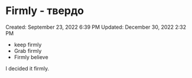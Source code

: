 # Firmly - твердо

Created: September 23, 2022 6:39 PM
Updated: December 30, 2022 2:32 PM

- keep firmly
- Grab firmly
- Firmly believe

I decided it firmly.